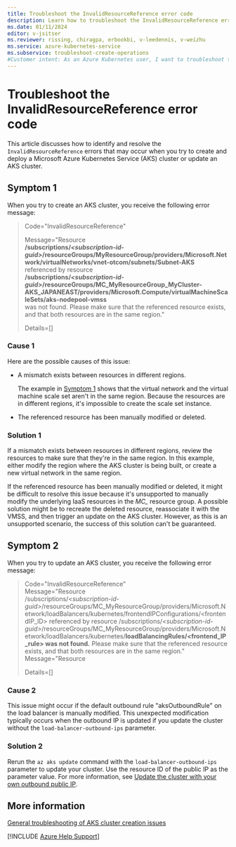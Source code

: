 ```yaml
---
title: Troubleshoot the InvalidResourceReference error code
description: Learn how to troubleshoot the InvalidResourceReference errors when you try to create and deploy an Azure Kubernetes Service (AKS) cluster or update an AKS cluster.
ms.date: 01/11/2024
editor: v-jsitser
ms.reviewer: rissing, chiragpa, erbookbi, v-leedennis, v-weizhu
ms.service: azure-kubernetes-service
ms.subservice: troubleshoot-create-operations
#Customer intent: As an Azure Kubernetes user, I want to troubleshoot the InvalidResourceReference error code so that I can successfully create and deploy an Azure Kubernetes Service (AKS) cluster.
---
```

# Troubleshoot the InvalidResourceReference error code

This article discusses how to identify and resolve the `InvalidResourceReference` errors that may occur when you try to create and deploy a Microsoft Azure Kubernetes Service (AKS) cluster or update an AKS cluster.

## Symptom 1

When you try to create an AKS cluster, you receive the following error message:

> Code="InvalidResourceReference"
>
> Message="Resource  
> **/subscriptions/*\<subscription-id-guid>*/resourceGroups/MyResourceGroup/providers/Microsoft.Network/virtualNetworks/vnet-otcom/subnets/Subnet-AKS**  
> referenced by resource  
> **/subscriptions/*\<subscription-id-guid>*/resourceGroups/MC_MyResourceGroup_MyCluster-AKS_JAPANEAST/providers/Microsoft.Compute/virtualMachineScaleSets/aks-nodepool-vmss**  
> was not found. Please make sure that the referenced resource exists, and that both resources are in the same region."
>
> Details=[]

### Cause 1

Here are the possible causes of this issue:

- A mismatch exists between resources in different regions.

    The example in [Symptom 1](#symptom-1) shows that the virtual network and the virtual machine scale set aren't in the same region. Because the resources are in different regions, it's impossible to create the scale set instance.

- The referenced resource has been manually modified or deleted.

### Solution 1

If a mismatch exists between resources in different regions, review the resources to make sure that they're in the same region. In this example, either modify the region where the AKS cluster is being built, or create a new virtual network in the same region.

If the referenced resource has been manually modified or deleted, it might be difficult to resolve this issue because it's unsupported to manually modify the underlying IaaS resources in the *MC_* resource group. A possible solution might be to recreate the deleted resource, reassociate it with the VMSS, and then trigger an update on the AKS cluster. However, as this is an unsupported scenario, the success of this solution can't be guaranteed.

## Symptom 2

When you try to update an AKS cluster, you receive the following error message:

> Code="InvalidResourceReference"  
> Message="Resource  
> /subscriptions/*\<subscription-id-guid>*/resourceGroups/MC_MyResourceGroup/providers/Microsoft.Network/loadBalancers/kubernetes/frontendIPConfigurations/<frontendIP_ID> referenced by resource /subscriptions/*\<subscription-id-guid>*/resourceGroups/MC_MyResourceGroup/providers/Microsoft.Network/loadBalancers/kubernetes/**loadBalancingRules/<frontend_IP_rule> was not found.** Please make sure that the referenced resource exists, and that both resources are in the same region."  
> Message="Resource  
>
> Details=[]

### Cause 2 

This issue might occur if the default outbound rule "aksOutboundRule" on the load balancer is manually modified. This unexpected modification typically occurs when the outbound IP is updated if you update the cluster without the `load-balancer-outbound-ips` parameter.

### Solution 2

Rerun the `az aks update` command with the `load-balancer-outbound-ips` parameter to update your cluster. Use the resource ID of the public IP as the parameter value. For more information, see [Update the cluster with your own outbound public IP](/azure/aks/load-balancer-standard#update-the-cluster-with-your-own-outbound-public-ip).

## More information

[General troubleshooting of AKS cluster creation issues](troubleshoot-aks-cluster-creation-issues.md)

[!INCLUDE [Azure Help Support](../../includes/azure-help-support.md)]

